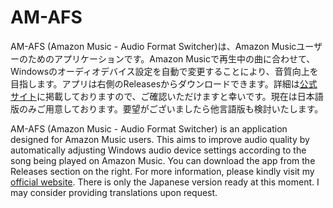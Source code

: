 # AM-AFS
AM-AFS (Amazon Music - Audio Format Switcher)は、Amazon Musicユーザーのためのアプリケーションです。Amazon Musicで再生中の曲に合わせて、Windowsのオーディオデバイス設定を自動で変更することにより、音質向上を目指します。アプリは右側のReleasesからダウンロードできます。詳細は[公式サイト](https://otofuguide.com/amafs)に掲載しておりますので、ご確認いただけますと幸いです。現在は日本語版のみご用意しております。要望がございましたら他言語版も検討いたします。

AM-AFS (Amazon Music - Audio Format Switcher) is an application designed for Amazon Music users. This aims to improve audio quality by automatically adjusting Windows audio device settings according to the song being played on Amazon Music. You can download the app from the Releases section on the right. For more information, please kindly visit my [official website](https://otofuguide.com/amafs). There is only the Japanese version ready at this moment. I may consider providing translations upon request.
